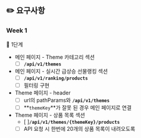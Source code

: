 ## ✏️ 요구사항

### Week 1

📝 1단계

- 메인 페이지 - Theme 카테고리 섹션
    - [ ] **`/api/v1/themes`**
- 메인 페이지 - 실시간 급상승 선물랭킹 섹션
    - [ ] **`/api/v1/ranking/products`**
    - [ ] 필터링 구현
- Theme 페이지 - header
    - [ ] url의 pathParams와 **`/api/v1/themes`**
    - [ ] **`themeKey`**가 잘못 된 경우 메인 페이지로 연결
- Theme 페이지 - 상품 목록 섹션
    - [ ]**`/api/v1/themes/{themeKey}/products`**
    - [ ] API 요청 시 한번에 20개의 상품 목록이 내려오도록